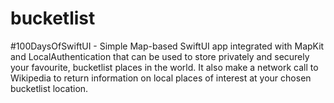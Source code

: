 # bucketlist
#100DaysOfSwiftUI - Simple Map-based SwiftUI app integrated with MapKit and LocalAuthentication that can be used to store privately and securely your favourite, bucketlist places in the world. It also make a network call to Wikipedia to return information on local places of interest at your chosen bucketlist location.
